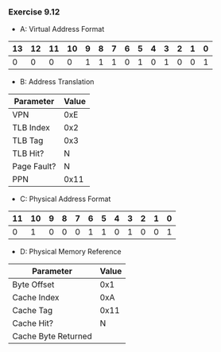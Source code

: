 ### Exercise 9.12
- A: Virtual Address Format

| 13    | 12     | 11     | 10     | 9     | 8      | 7     | 6      | 5     | 4      | 3      | 2      | 1      | 0      |
| ----- | ------ | ------ | ------ | ----- | ------ | ----- | ------ | ----- | ------ | ------ | ------ | ------ | ------ |
| 0     | 0      | 0      | 0      | 1     | 1      | 1     | 0      | 1     | 0      | 1      | 0      | 0      | 1      |

- B: Address Translation

| Parameter         | Value     |
| ----------------- | --------- |
| VPN               | 0xE       |
| TLB Index         | 0x2       |
| TLB Tag           | 0x3       |
| TLB Hit?          | N         |
| Page Fault?       | N         |
| PPN               | 0x11      |

- C: Physical Address Format

| 11     | 10     | 9     | 8      | 7     | 6      | 5     | 4      | 3      | 2      | 1      | 0      |
| ------ | ------ | ----- | ------ | ----- | ------ | ----- | ------ | ------ | ------ | ------ | ------ |
| 0      | 1      | 0     | 0      | 0     | 1      | 1     | 0      | 1      | 0      | 0      | 1      |

- D: Physical Memory Reference

| Parameter            | Value     |
| -------------------- | --------- |
| Byte Offset          | 0x1       |
| Cache Index          | 0xA       |
| Cache Tag            | 0x11      |
| Cache Hit?           | N         |
| Cache Byte Returned  |           |
